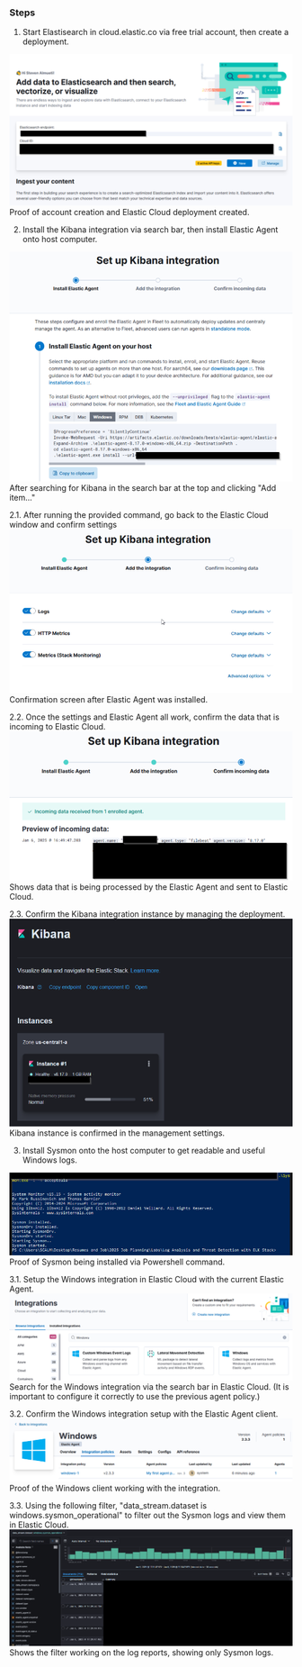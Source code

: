### Steps

1. Start Elastisearch in cloud.elastic.co via free trial account, then create a deployment.
<img src="https://github.com/scalmueti/Log-Analysis-and-Threat-Detection-with-ELK-Stack/blob/main/Screenshots/Step%201_Make%20elastic%20Account.png?raw=true">
<br>Proof of account creation and Elastic Cloud deployment created.

2. Install the Kibana integration via search bar, then install Elastic Agent onto host computer.
<img src="https://github.com/scalmueti/Log-Analysis-and-Threat-Detection-with-ELK-Stack/blob/main/Screenshots/Step2_Install%20Kibana.png?raw=true">
<br>After searching for Kibana in the search bar at the top and clicking "Add item..."

2.1. After running the provided command, go back to the Elastic Cloud window and confirm settings
<img src="https://github.com/scalmueti/Log-Analysis-and-Threat-Detection-with-ELK-Stack/blob/main/Screenshots/Step2_1_Integration%20confirmation.png?raw=true">
<br>Confirmation screen after Elastic Agent was installed.

2.2. Once the settings and Elastic Agent all work, confirm the data that is incoming to Elastic Cloud.
<img src="https://github.com/scalmueti/Log-Analysis-and-Threat-Detection-with-ELK-Stack/blob/main/Screenshots/Step2_2_ConfirmConnection.png?raw=true">
<br>Shows data that is being processed by the Elastic Agent and sent to Elastic Cloud.

2.3. Confirm the Kibana integration instance by managing the deployment.
<img src="https://github.com/scalmueti/Log-Analysis-and-Threat-Detection-with-ELK-Stack/blob/main/Screenshots/Step2_3_InstanceConfirm.png?raw=true">
<br>Kibana instance is confirmed in the management settings.

3. Install Sysmon onto the host computer to get readable and useful Windows logs.
<img src="https://github.com/scalmueti/Log-Analysis-and-Threat-Detection-with-ELK-Stack/blob/main/Screenshots/Step%203%20Install%20Sysmon.png?raw=true">
<br>Proof of Sysmon being installed via Powershell command.

3.1. Setup the Windows integration in Elastic Cloud with the current Elastic Agent.
<img src="https://github.com/scalmueti/Log-Analysis-and-Threat-Detection-with-ELK-Stack/blob/main/Screenshots/Step3_1.png?raw=true">
<br>Search for the Windows integration via the search bar in Elastic Cloud. (It is important to configure it correctly to use the previous agent policy.)

3.2. Confirm the Windows integration setup with the Elastic Agent client.
<img src="https://github.com/scalmueti/Log-Analysis-and-Threat-Detection-with-ELK-Stack/blob/main/Screenshots/Step3_2.png?raw=true">
<br>Proof of the Windows client working with the integration.

3.3. Using the following filter, "data_stream.dataset is windows.sysmon_operational" to filter out the Sysmon logs and view them in Elastic Cloud.
<img src="https://github.com/scalmueti/Log-Analysis-and-Threat-Detection-with-ELK-Stack/blob/main/Screenshots/Step3_3.png?raw=true">
<br>Shows the filter working on the log reports, showing only Sysmon logs.
